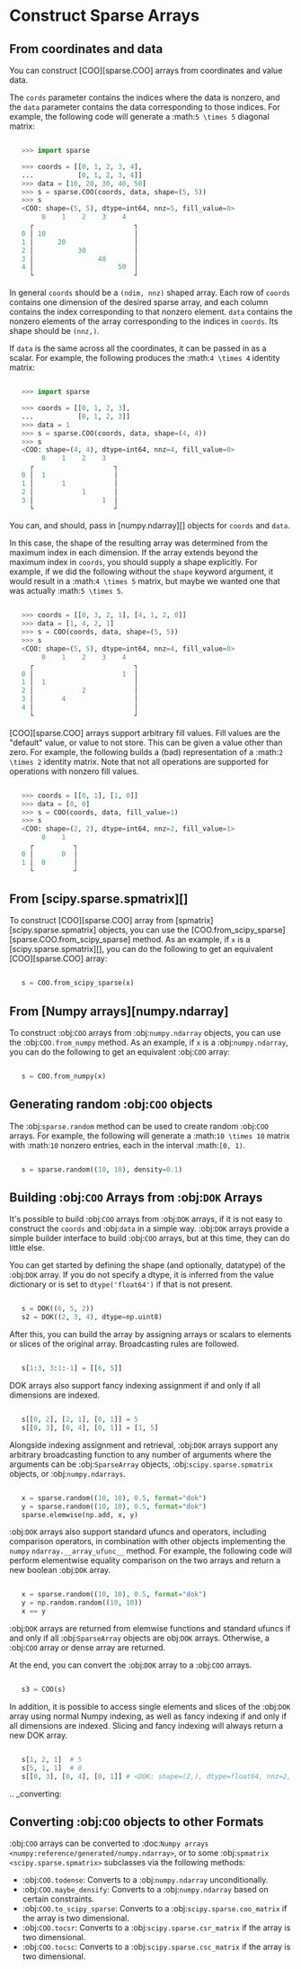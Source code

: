# Construct Sparse Arrays

## From coordinates and data

You can construct [COO][sparse.COO] arrays from coordinates and value data.

The `cords` parameter contains the indices where the data is nonzero,
and the `data` parameter contains the data corresponding to those indices.
For example, the following code will generate a :math:`5 \times 5` diagonal
matrix:

```python

   >>> import sparse

   >>> coords = [[0, 1, 2, 3, 4],
   ...           [0, 1, 2, 3, 4]]
   >>> data = [10, 20, 30, 40, 50]
   >>> s = sparse.COO(coords, data, shape=(5, 5))
   >>> s
   <COO: shape=(5, 5), dtype=int64, nnz=5, fill_value=0>
        0    1    2    3    4
     ┌                         ┐
   0 │ 10                      │
   1 │      20                 │
   2 │           30            │
   3 │                40       │
   4 │                     50  │
     └                         ┘
```

In general `coords` should be a `(ndim, nnz)` shaped
array. Each row of `coords` contains one dimension of the
desired sparse array, and each column contains the index
corresponding to that nonzero element. `data` contains
the nonzero elements of the array corresponding to the indices
in `coords`. Its shape should be `(nnz,)`.

If ``data`` is the same across all the coordinates, it can be passed
in as a scalar. For example, the following produces the :math:`4 \times 4`
identity matrix:

```python

   >>> import sparse

   >>> coords = [[0, 1, 2, 3],
   ...           [0, 1, 2, 3]]
   >>> data = 1
   >>> s = sparse.COO(coords, data, shape=(4, 4))
   >>> s
   <COO: shape=(4, 4), dtype=int64, nnz=4, fill_value=0>
        0    1    2    3
     ┌                    ┐
   0 │  1                 │
   1 │       1            │
   2 │            1       │
   3 │                 1  │
     └                    ┘
```

You can, and should, pass in [numpy.ndarray][] objects for
`coords` and `data`.

In this case, the shape of the resulting array was determined from
the maximum index in each dimension. If the array extends beyond
the maximum index in `coords`, you should supply a shape
explicitly. For example, if we did the following without the
`shape` keyword argument, it would result in a
:math:`4 \times 5` matrix, but maybe we wanted one that was actually
:math:`5 \times 5`.

```python

   >>> coords = [[0, 3, 2, 1], [4, 1, 2, 0]]
   >>> data = [1, 4, 2, 1]
   >>> s = COO(coords, data, shape=(5, 5))
   >>> s
   <COO: shape=(5, 5), dtype=int64, nnz=4, fill_value=0>
        0    1    2    3    4
     ┌                         ┐
   0 │                      1  │
   1 │  1                      │
   2 │            2            │
   3 │       4                 │
   4 │                         │
     └                         ┘
```

[COO][sparse.COO] arrays support arbitrary fill values. Fill values are the "default"
value, or value to not store. This can be given a value other than zero. For
example, the following builds a (bad) representation of a :math:`2 \times 2`
identity matrix. Note that not all operations are supported for operations
with nonzero fill values.

```python

   >>> coords = [[0, 1], [1, 0]]
   >>> data = [0, 0]
   >>> s = COO(coords, data, fill_value=1)
   >>> s
   <COO: shape=(2, 2), dtype=int64, nnz=2, fill_value=1>
        0    1
     ┌          ┐
   0 │       0  │
   1 │  0       │
     └          ┘
```

## From [scipy.sparse.spmatrix][]

To construct [COO][sparse.COO] array from [spmatrix][scipy.sparse.spmatrix]
objects, you can use the [COO.from_scipy_sparse][sparse.COO.from_scipy_sparse] method. As an
example, if `x` is a [scipy.sparse.spmatrix][], you can
do the following to get an equivalent [COO][sparse.COO] array:

```python

   s = COO.from_scipy_sparse(x)
```

## From [Numpy arrays][numpy.ndarray]

To construct :obj:`COO` arrays from :obj:`numpy.ndarray`
objects, you can use the :obj:`COO.from_numpy` method. As an
example, if `x` is a :obj:`numpy.ndarray`, you can
do the following to get an equivalent :obj:`COO` array:

```python

   s = COO.from_numpy(x)
```

Generating random :obj:`COO` objects
------------------------------------
The :obj:`sparse.random` method can be used to create random
:obj:`COO` arrays. For example, the following will generate
a :math:`10 \times 10` matrix with :math:`10` nonzero entries,
each in the interval :math:`[0, 1)`.

```python

   s = sparse.random((10, 10), density=0.1)
```

Building :obj:`COO` Arrays from :obj:`DOK` Arrays
-------------------------------------------------
It's possible to build :obj:`COO` arrays from :obj:`DOK` arrays, if it is not
easy to construct the `coords` and :obj:`data` in a simple way. :obj:`DOK`
arrays provide a simple builder interface to build :obj:`COO` arrays, but at
this time, they can do little else.

You can get started by defining the shape (and optionally, datatype) of the
:obj:`DOK` array. If you do not specify a dtype, it is inferred from the value
dictionary or is set to `dtype('float64')` if that is not present.

```python

   s = DOK((6, 5, 2))
   s2 = DOK((2, 3, 4), dtype=np.uint8)
```

After this, you can build the array by assigning arrays or scalars to elements
or slices of the original array. Broadcasting rules are followed.

```python

   s[1:3, 3:1:-1] = [[6, 5]]
```

DOK arrays also support fancy indexing assignment if and only if all dimensions are indexed.

```python

   s[[0, 2], [2, 1], [0, 1]] = 5
   s[[0, 3], [0, 4], [0, 1]] = [1, 5]
```

Alongside indexing assignment and retrieval, :obj:`DOK` arrays support any arbitrary broadcasting function
to any number of arguments where the arguments can be :obj:`SparseArray` objects, :obj:`scipy.sparse.spmatrix`
objects, or :obj:`numpy.ndarrays`.

```python

   x = sparse.random((10, 10), 0.5, format="dok")
   y = sparse.random((10, 10), 0.5, format="dok")
   sparse.elemwise(np.add, x, y)
```

:obj:`DOK` arrays also support standard ufuncs and operators, including comparison operators,
in combination with other objects implementing the `numpy` `ndarray.__array_ufunc__` method. For example,
the following code will perform elementwise equality comparison on the two arrays
and return a new boolean :obj:`DOK` array.

```python

   x = sparse.random((10, 10), 0.5, format="dok")
   y = np.random.random((10, 10))
   x == y
```

:obj:`DOK` arrays are returned from elemwise functions and standard ufuncs if and only if all
:obj:`SparseArray` objects are obj:`DOK` arrays. Otherwise, a :obj:`COO` array or dense array are returned.

At the end, you can convert the :obj:`DOK` array to a :obj:`COO` arrays.

```python

   s3 = COO(s)
```

In addition, it is possible to access single elements and slices of the :obj:`DOK` array
using normal Numpy indexing, as well as fancy indexing if and only if all dimensions are indexed.
Slicing and fancy indexing will always return a new DOK array.

```python

   s[1, 2, 1]  # 5
   s[5, 1, 1]  # 0
   s[[0, 3], [0, 4], [0, 1]] # <DOK: shape=(2,), dtype=float64, nnz=2, fill_value=0.0>
```

.. _converting:

Converting :obj:`COO` objects to other Formats
----------------------------------------------
:obj:`COO` arrays can be converted to :doc:`Numpy arrays <numpy:reference/generated/numpy.ndarray>`,
or to some :obj:`spmatrix <scipy.sparse.spmatrix>` subclasses via the following
methods:

* :obj:`COO.todense`: Converts to a :obj:`numpy.ndarray` unconditionally.
* :obj:`COO.maybe_densify`: Converts to a :obj:`numpy.ndarray` based on
   certain constraints.
* :obj:`COO.to_scipy_sparse`: Converts to a :obj:`scipy.sparse.coo_matrix` if
   the array is two dimensional.
* :obj:`COO.tocsr`: Converts to a :obj:`scipy.sparse.csr_matrix` if
   the array is two dimensional.
* :obj:`COO.tocsc`: Converts to a :obj:`scipy.sparse.csc_matrix` if
   the array is two dimensional.
